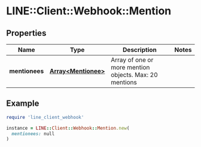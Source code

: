 # LINE::Client::Webhook::Mention

## Properties

| Name | Type | Description | Notes |
| ---- | ---- | ----------- | ----- |
| **mentionees** | [**Array&lt;Mentionee&gt;**](Mentionee.md) | Array of one or more mention objects. Max: 20 mentions |  |

## Example

```ruby
require 'line_client_webhook'

instance = LINE::Client::Webhook::Mention.new(
  mentionees: null
)
```

